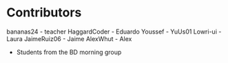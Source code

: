 Contributors
============

bananas24    - teacher
HaggardCoder - Eduardo
Youssef      - YuUs01
Lowri-ui     - Laura
JaimeRuiz06  - Jaime
AlexWhut     - Alex

* Students from the BD morning group

